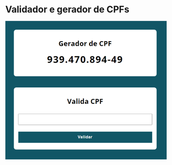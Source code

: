 # Validador e gerador de CPFs

<div align="center">
    <img src="./src/assets/img/imgHome.PNG">
</div>

